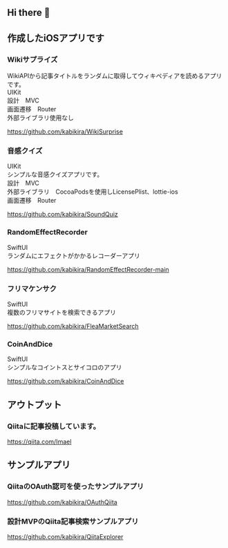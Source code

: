 ## Hi there 👋

## 作成したiOSアプリです

### Wikiサプライズ　
WikiAPIから記事タイトルをランダムに取得してウィキペディアを読めるアプリです。  
UIKit  
設計　MVC  
画面遷移　Router  
外部ライブラリ使用なし　  
  
https://github.com/kabikira/WikiSurprise  


### 音感クイズ
UIKit  
シンプルな音感クイズアプリです。  
設計　MVC  
外部ライブラリ　CocoaPodsを使用しLicensePlist、lottie-ios  
画面遷移　Router　  

https://github.com/kabikira/SoundQuiz  

### RandomEffectRecorder
SwiftUI  
ランダムにエフェクトがかかるレコーダーアプリ  
  
https://github.com/kabikira/RandomEffectRecorder-main  
    

### フリマケンサク
SwiftUI  
複数のフリマサイトを検索できるアプリ  
   
https://github.com/kabikira/FleaMarketSearch  

### CoinAndDice  
SwiftUI  
シンプルなコイントスとサイコロのアプリ  
  
https://github.com/kabikira/CoinAndDice  
  

## アウトプット
### Qiitaに記事投稿しています。
https://qiita.com/Imael  

## サンプルアプリ　　
### QiitaのOAuth認可を使ったサンプルアプリ  
https://github.com/kabikira/OAuthQiita  

### 設計MVPのQiita記事検索サンプルアプリ
https://github.com/kabikira/QiitaExplorer








<!--
**kabikira/kabikira** is a ✨ _special_ ✨ repository because its `README.md` (this file) appears on your GitHub profile.

Here are some ideas to get you started:

- 🔭 I’m currently working on ...
- 🌱 I’m currently learning ...
- 👯 I’m looking to collaborate on ...
- 🤔 I’m looking for help with ...
- 💬 Ask me about ...
- 📫 How to reach me: ...
- 😄 Pronouns: ...
- ⚡ Fun fact: ...
-->
